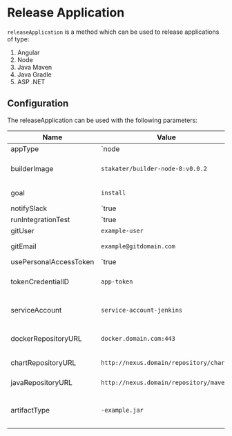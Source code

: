 # Release Application

`releaseApplication` is a method which can be used to release applications of type:
1. Angular
2. Node
3. Java Maven
4. Java Gradle
5. ASP .NET

## Configuration

The releaseApplication can be used with the following parameters:

| Name            | Value                   | Description                       |
|-----------------|-------------------------|-----------------------------------|
| appType                | `node|angular|maven|dotnet|gradle`     | The type of application to be deployed.|
| builderImage           | `stakater/builder-node-8:v0.0.2`       | docker image to use for the particular `appType`.|
| goal                   | `install`                              | build goal for the application.|
| notifySlack            | `true|false`                           | Should notify slack for pipeline results or not.|
| runIntegrationTest     | `true|false`                           | Should run Integration Tests or not.|
| gitUser                | `example-user`                         | Git username |
| gitEmail               | `example@gitdomain.com`                | Git email address for the username.|
| usePersonalAccessToken | `true|false`                           | Use personal access token or not.|
| tokenCredentialID      | `app-token`                            | Name for the personal access token. |
| serviceAccount         | `service-account-jenkins`              | Service account to be used for k8s. |
| dockerRepositoryURL    | `docker.domain.com:443`                | Docker URL to push docker images. |
| chartRepositoryURL     | `http://nexus.domain/repository/charts`| URL to push helm charts. 
| javaRepositoryURL      | `http://nexus.domain/repository/maven` | Nexus Repository to push artifacts.
| artifactType           | `-example.jar`                         | Suffix to add to the artifiact name when pushing to `javaRepositoryURL`
